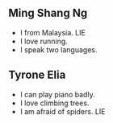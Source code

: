 ## Ming Shang Ng

- I from Malaysia. LIE
- I love running.
- I speak two languages.

## Tyrone Elia  

- I can play piano badly.
- I love climbing trees.
- I am afraid of spiders. LIE
